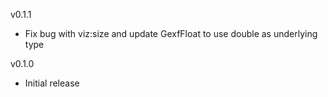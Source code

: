 v0.1.1

- Fix bug with viz:size and update GexfFloat to use double as underlying type

v0.1.0

- Initial release